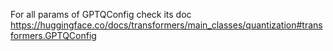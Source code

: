 For all params of GPTQConfig check its doc
https://huggingface.co/docs/transformers/main_classes/quantization#transformers.GPTQConfig